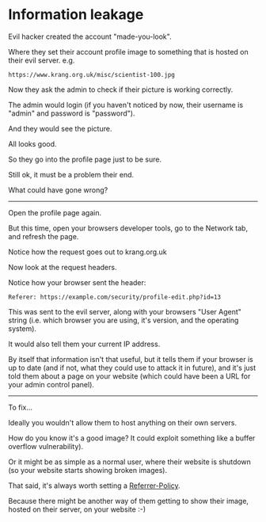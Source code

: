 
# Information leakage

Evil hacker created the account "made-you-look".

Where they set their account profile image to something that is hosted on their evil server. e.g.

	https://www.krang.org.uk/misc/scientist-100.jpg

Now they ask the admin to check if their picture is working correctly.

The admin would login (if you haven't noticed by now, their username is "admin" and password is "password").

And they would see the picture.

All looks good.

So they go into the profile page just to be sure.

Still ok, it must be a problem their end.

What could have gone wrong?

---

Open the profile page again.

But this time, open your browsers developer tools, go to the Network tab, and refresh the page.

Notice how the request goes out to krang.org.uk

Now look at the request headers.

Notice how your browser sent the header:

	Referer: https://example.com/security/profile-edit.php?id=13

This was sent to the evil server, along with your browsers "User Agent" string (i.e. which browser you are using, it's version, and the operating system).

It would also tell them your current IP address.

By itself that information isn't that useful, but it tells them if your browser is up to date (and if not, what they could use to attack it in future), and it's just told them about a page on your website (which could have been a URL for your admin control panel).

---

To fix...

Ideally you wouldn't allow them to host anything on their own servers.

How do you know it's a good image? It could exploit something like a buffer overflow vulnerability).

Or it might be as simple as a normal user, where their website is shutdown (so your website starts showing broken images).

That said, it's always worth setting a [Referrer-Policy](https://developer.mozilla.org/en-US/docs/Web/HTTP/Headers/Referrer-Policy).

Because there might be another way of them getting to show their image, hosted on their server, on your website :-)
